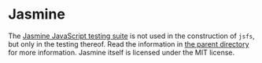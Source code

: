 
# Jasmine

The [Jasmine JavaScript testing suite](https://github.com/pivotal/jasmine)
is not used in the construction of `jsfs`, but only in the testing thereof.
Read the information in [the parent directory](..) for more information.
Jasmine itself is licensed under the MIT license.
